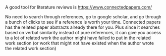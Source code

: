 A good tool for literature reviews is https://www.connectedpapers.com/

No need to search through references, go to google scholar, and go through a bunch of clicks to see if a reference is worth your time. Connected papers has the related paper abstracts already there for you. Plus since it searches based on verbal similarity instead of pure references, it can give you access to a lot of related work the author might have failed to put in the related work section (or work that might not have existed when the author wrote the related work section)
